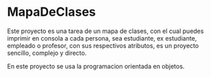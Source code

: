 # MapaDeClases
Este proyecto es una tarea de un mapa de clases, con el cual puedes imprimir en consola a cada persona, sea estudiante, ex estudiante, empleado o profesor, con sus respectivos atributos, es un proyecto sencillo, complejo y directo.

En este proyecto se usa la programacion orientada en objetos.